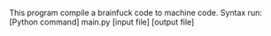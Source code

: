 This program compile a brainfuck code to machine code.
Syntax run: [Python command] main.py [input file] [output file]
